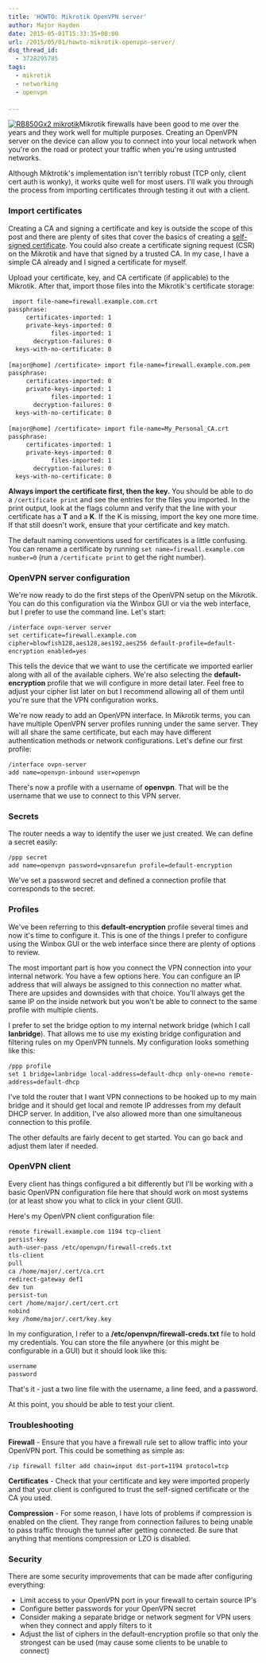 ```yaml
---
title: 'HOWTO: Mikrotik OpenVPN server'
author: Major Hayden
date: 2015-05-01T15:33:35+00:00
url: /2015/05/01/howto-mikrotik-openvpn-server/
dsq_thread_id:
  - 3728295785
tags:
  - mikrotik
  - networking
  - openvpn

---
```

[<img src="/wp-content/uploads/2015/05/rb850_picture-300x300.jpg" alt="RB850Gx2 mikrotik" width="300" height="300" class="alignright size-medium wp-image-5543" srcset="/wp-content/uploads/2015/05/rb850_picture-300x300.jpg 300w, /wp-content/uploads/2015/05/rb850_picture-150x150.jpg 150w, /wp-content/uploads/2015/05/rb850_picture.jpg 800w" sizes="(max-width: 300px) 100vw, 300px" />][1]Mikrotik firewalls have been good to me over the years and they work well for multiple purposes. Creating an OpenVPN server on the device can allow you to connect into your local network when you're on the road or protect your traffic when you're using untrusted networks.

Although Miktrotik's implementation isn't terribly robust (TCP only, client cert auth is wonky), it works quite well for most users. I'll walk you through the process from importing certificates through testing it out with a client.

<!--more-->

### Import certificates

Creating a CA and signing a certificate and key is outside the scope of this post and there are plenty of sites that cover the basics of creating a [self-signed certificate][2]. You could also create a certificate signing request (CSR) on the Mikrotik and have that signed by a trusted CA. In my case, I have a simple CA already and I signed a certificate for myself.

Upload your certificate, key, and CA certificate (if applicable) to the Mikrotik. After that, import those files into the Mikrotik's certificate storage:

```
 import file-name=firewall.example.com.crt
passphrase:
     certificates-imported: 1
     private-keys-imported: 0
            files-imported: 1
       decryption-failures: 0
  keys-with-no-certificate: 0

[major@home] /certificate> import file-name=firewall.example.com.pem
passphrase:
     certificates-imported: 0
     private-keys-imported: 1
            files-imported: 1
       decryption-failures: 0
  keys-with-no-certificate: 0

[major@home] /certificate> import file-name=My_Personal_CA.crt
passphrase:
     certificates-imported: 1
     private-keys-imported: 0
            files-imported: 1
       decryption-failures: 0
  keys-with-no-certificate: 0
```


**Always import the certificate first, then the key.** You should be able to do a `/certificate print` and see the entries for the files you imported. In the print output, look at the flags column and verify that the line with your certificate has a **T** and a **K**. If the K is missing, import the key one more time. If that still doesn't work, ensure that your certificate and key match.

The default naming conventions used for certificates is a little confusing. You can rename a certificate by running `set name=firewall.example.com number=0` (run a `/certificate print` to get the right number).

### OpenVPN server configuration

We're now ready to do the first steps of the OpenVPN setup on the Mikrotik. You can do this configuration via the Winbox GUI or via the web interface, but I prefer to use the command line. Let's start:

```
/interface ovpn-server server
set certificate=firewall.example.com cipher=blowfish128,aes128,aes192,aes256 default-profile=default-encryption enabled=yes
```


This tells the device that we want to use the certificate we imported earlier along with all of the available ciphers. We're also selecting the **default-encryption** profile that we will configure in more detail later. Feel free to adjust your cipher list later on but I recommend allowing all of them until you're sure that the VPN configuration works.

We're now ready to add an OpenVPN interface. In Mikrotik terms, you can have multiple OpenVPN server profiles running under the same server. They will all share the same certificate, but each may have different authentication methods or network configurations. Let's define our first profile:

```
/interface ovpn-server
add name=openvpn-inbound user=openvpn
```


There's now a profile with a username of **openvpn**. That will be the username that we use to connect to this VPN server.

### Secrets

The router needs a way to identify the user we just created. We can define a secret easily:

```
/ppp secret
add name=openvpn password=vpnsarefun profile=default-encryption
```


We've set a password secret and defined a connection profile that corresponds to the secret.

### Profiles

We've been referring to this **default-encryption** profile several times and now it's time to configure it. This is one of the things I prefer to configure using the Winbox GUI or the web interface since there are plenty of options to review.

The most important part is how you connect the VPN connection into your internal network. You have a few options here. You can configure an IP address that will always be assigned to this connection no matter what. There are upsides and downsides with that choice. You'll always get the same IP on the inside network but you won't be able to connect to the same profile with multiple clients.

I prefer to set the bridge option to my internal network bridge (which I call **lanbridge**). That allows me to use my existing bridge configuration and filtering rules on my OpenVPN tunnels. My configuration looks something like this:

```
/ppp profile
set 1 bridge=lanbridge local-address=default-dhcp only-one=no remote-address=default-dhcp
```


I've told the router that I want VPN connections to be hooked up to my main bridge and it should get local and remote IP addresses from my default DHCP server. In addition, I've also allowed more than one simultaneous connection to this profile.

The other defaults are fairly decent to get started. You can go back and adjust them later if needed.

### OpenVPN client

Every client has things configured a bit differently but I'll be working with a basic OpenVPN configuration file here that should work on most systems (or at least show you what to click in your client GUI).

Here's my OpenVPN client configuration file:

```
remote firewall.example.com 1194 tcp-client
persist-key
auth-user-pass /etc/openvpn/firewall-creds.txt
tls-client
pull
ca /home/major/.cert/ca.crt
redirect-gateway def1
dev tun
persist-tun
cert /home/major/.cert/cert.crt
nobind
key /home/major/.cert/key.key
```


In my configuration, I refer to a **/etc/openvpn/firewall-creds.txt** file to hold my credentials. You can store the file anywhere (or this might be configurable in a GUI) but it should look like this:

```
username
password
```


That's it - just a two line file with the username, a line feed, and a password.

At this point, you should be able to test your client.

### Troubleshooting

**Firewall** - Ensure that you have a firewall rule set to allow traffic into your OpenVPN port. This could be something as simple as:

```
/ip firewall filter add chain=input dst-port=1194 protocol=tcp
```


**Certificates** - Check that your certificate and key were imported properly and that your client is configured to trust the self-signed certificate or the CA you used.

**Compression** - For some reason, I have lots of problems if compression is enabled on the client. They range from connection failures to being unable to pass traffic through the tunnel after getting connected. Be sure that anything that mentions compression or LZO is disabled.

### Security

There are some security improvements that can be made after configuring everything:

  * Limit access to your OpenVPN port in your firewall to certain source IP's
  * Configure better passwords for your OpenVPN secret
  * Consider making a separate bridge or network segment for VPN users when they connect and apply filters to it
  * Adjust the list of ciphers in the default-encryption profile so that only the strongest can be used (may cause some clients to be unable to connect)

 [1]: /wp-content/uploads/2015/05/rb850_picture.jpg
 [2]: /2007/08/02/generate-self-signed-certificate-and-key-in-one-line/
